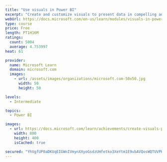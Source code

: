 ```yaml
---
title: "Use visuals in Power BI"
excerpt: "Create and customize visuals to present data in compelling and insightful ways."
webUrl: https://docs.microsoft.com/en-us/learn/modules/visuals-in-power-bi/
type: course
price: Free
length: PT1H16M
ratings:
  count: 5004
  average: 4.753997
heat: 61

provider:
  name: Microsoft Learn
  domain: microsoft.com
  images:
    - url: /assets/images/organizations/microsoft.com-50x50.jpg
      width: 50
      height: 50

levels:
  - Intermediate

topics:
  - Power BI

images:
  - url: https://docs.microsoft.com/learn/achievements/create-visuals-power-bi-desktop-social.png
    width: 800
    height: 400
    isCached: true

secured: "YhVgfUP0aDKUqEIGWnIVmynXXyoGsdzUHfetko3XeYtm1E9vbAVQosWQTUVPHLN3Ts3uKbpaBW7jX56qzbDL1e+x5cVEEYbZ41SiS7lpaYr+KrH/c49YKL4ekxTjufCwcOZpclMN4syladfiHdE0GGQsUiYHyEignVepd2f/uzTwcGFCuLvK8OZtzd4n2A7JaC2MaaNR4yn9LhFGjLZ25bSmJpm+V/pTO4hlxb2DFkLkyYfqQxIzRkaUxdwJB9SlcYgvTwGsR4zAtne7iXkhY+3AIAFqRy1ypU/6zYVt9f2jWua45DdgXhaks9z+94wwhVGRme8TXucAFdpNAj754AHAijfGdJjUteQxc5QoOG3eaK1rVNps1GrUjlMQRsoTkMjt4Ar2KJPCSTwSkiKSQvbzifCmB1EW6SIiBEzfNCY=;+XfqQ+Lv4qzdxjcuYBsViQ=="
---
```


